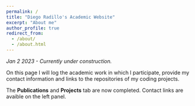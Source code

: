 ```yaml
---
permalink: /
title: "Diego Radillo's Academic Website"
excerpt: "About me"
author_profile: true
redirect_from: 
  - /about/
  - /about.html
---
```


*Jan 2 2023 - Currently under construction.*

On this page I will log the academic work in which I participate, provide my contact information and links to the repositories of my coding projects.

The **Publications** and **Projects** tab are now completed. Contact links are avaible on the left panel.
